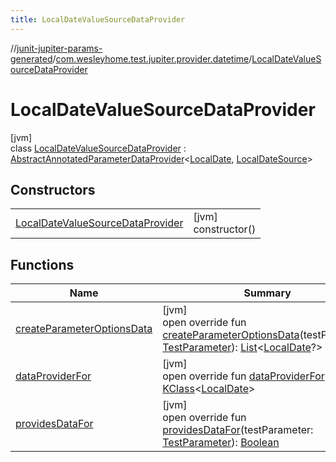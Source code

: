 ```yaml
---
title: LocalDateValueSourceDataProvider
---
```

//[junit-jupiter-params-generated](../../../index.html)/[com.wesleyhome.test.jupiter.provider.datetime](../index.html)/[LocalDateValueSourceDataProvider](index.html)



# LocalDateValueSourceDataProvider



[jvm]\
class [LocalDateValueSourceDataProvider](index.html) : [AbstractAnnotatedParameterDataProvider](../../com.wesleyhome.test.jupiter.provider/-abstract-annotated-parameter-data-provider/index.html)&lt;[LocalDate](https://docs.oracle.com/javase/8/docs/api/java/time/LocalDate.html), [LocalDateSource](../../../../annotations/annotations/com.wesleyhome.test.jupiter.annotations.datetime/-local-date-source/index.html)&gt;



## Constructors


| | |
|---|---|
| [LocalDateValueSourceDataProvider](-local-date-value-source-data-provider.html) | [jvm]<br>constructor() |


## Functions


| Name | Summary |
|---|---|
| [createParameterOptionsData](create-parameter-options-data.html) | [jvm]<br>open override fun [createParameterOptionsData](create-parameter-options-data.html)(testParameter: [TestParameter](../../com.wesleyhome.test.jupiter.provider/-test-parameter/index.html)): [List](https://kotlinlang.org/api/latest/jvm/stdlib/kotlin.collections/-list/index.html)&lt;[LocalDate](https://docs.oracle.com/javase/8/docs/api/java/time/LocalDate.html)?&gt; |
| [dataProviderFor](../../com.wesleyhome.test.jupiter.provider/-abstract-parameter-data-provider/data-provider-for.html) | [jvm]<br>open override fun [dataProviderFor](../../com.wesleyhome.test.jupiter.provider/-abstract-parameter-data-provider/data-provider-for.html)(): [KClass](https://kotlinlang.org/api/latest/jvm/stdlib/kotlin.reflect/-k-class/index.html)&lt;[LocalDate](https://docs.oracle.com/javase/8/docs/api/java/time/LocalDate.html)&gt; |
| [providesDataFor](../../com.wesleyhome.test.jupiter.provider/-abstract-annotated-parameter-data-provider/provides-data-for.html) | [jvm]<br>open override fun [providesDataFor](../../com.wesleyhome.test.jupiter.provider/-abstract-annotated-parameter-data-provider/provides-data-for.html)(testParameter: [TestParameter](../../com.wesleyhome.test.jupiter.provider/-test-parameter/index.html)): [Boolean](https://kotlinlang.org/api/latest/jvm/stdlib/kotlin/-boolean/index.html) |

